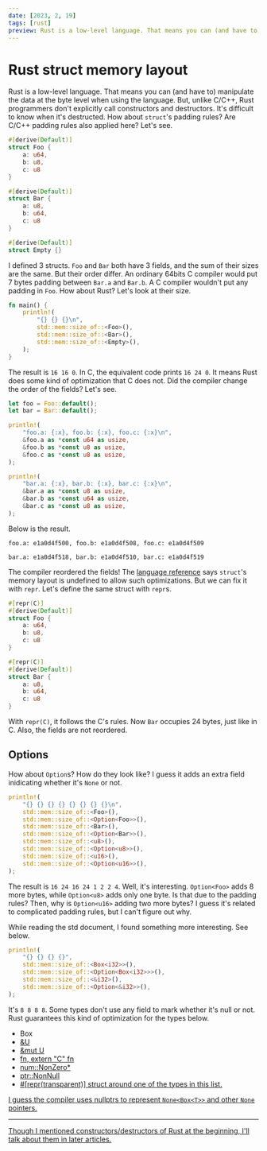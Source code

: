 ```yaml
---
date: [2023, 2, 19]
tags: [rust]
preview: Rust is a low-level language. That means you can (and have to) manipulate the data at the byte level when using the language.
---
```


# Rust struct memory layout

Rust is a low-level language. That means you can (and have to) manipulate the data at the byte level when using the language. But, unlike C/C++, Rust programmers don't explicitly call constructors and destructors. It's difficult to know when it's destructed. How about `struct`'s padding rules? Are C/C++ padding rules also applied here? Let's see.

```rust
#[derive(Default)]
struct Foo {
    a: u64,
    b: u8,
    c: u8
}

#[derive(Default)]
struct Bar {
    a: u8,
    b: u64,
    c: u8
}

#[derive(Default)]
struct Empty {}
```

I defined 3 structs. `Foo` and `Bar` both have 3 fields, and the sum of their sizes are the same. But their order differ. An ordinary 64bits C compiler would put 7 bytes padding between `Bar.a` and `Bar.b`. A C compiler wouldn't put any padding in `Foo`. How about Rust? Let's look at their size.

```rust
fn main() {
    println!(
        "{} {} {}\n",
        std::mem::size_of::<Foo>(),
        std::mem::size_of::<Bar>(),
        std::mem::size_of::<Empty>(),
    );
}
```

The result is `16 16 0`. In C, the equivalent code prints `16 24 0`. It means Rust does some kind of optimization that C does not. Did the compiler change the order of the fields? Let's see.

```rust
let foo = Foo::default();
let bar = Bar::default();

println!(
    "foo.a: {:x}, foo.b: {:x}, foo.c: {:x}\n",
    &foo.a as *const u64 as usize,
    &foo.b as *const u8 as usize,
    &foo.c as *const u8 as usize,
);

println!(
    "bar.a: {:x}, bar.b: {:x}, bar.c: {:x}\n",
    &bar.a as *const u8 as usize,
    &bar.b as *const u64 as usize,
    &bar.c as *const u8 as usize,
);
```

Below is the result.

```
foo.a: e1a0d4f500, foo.b: e1a0d4f508, foo.c: e1a0d4f509

bar.a: e1a0d4f518, bar.b: e1a0d4f510, bar.c: e1a0d4f519
```

The compiler reordered the fields! The [language reference](https://doc.rust-lang.org/stable/reference/types/struct.html) says `struct`'s memory layout is undefined to allow such optimizations. But we can fix it with `repr`. Let's define the same struct with `repr`s.

```rust
#[repr(C)]
#[derive(Default)]
struct Foo {
    a: u64,
    b: u8,
    c: u8
}

#[repr(C)]
#[derive(Default)]
struct Bar {
    a: u8,
    b: u64,
    c: u8
}
```

With `repr(C)`, it follows the C's rules. Now `Bar` occupies 24 bytes, just like in C. Also, the fields are not reordered.

## Options

How about `Option`s? How do they look like? I guess it adds an extra field inidicating whether it's `None` or not.

```rust
println!(
    "{} {} {} {} {} {} {} {}\n",
    std::mem::size_of::<Foo>(),
    std::mem::size_of::<Option<Foo>>(),
    std::mem::size_of::<Bar>(),
    std::mem::size_of::<Option<Bar>>(),
    std::mem::size_of::<u8>(),
    std::mem::size_of::<Option<u8>>(),
    std::mem::size_of::<u16>(),
    std::mem::size_of::<Option<u16>>(),
);
```

The result is `16 24 16 24 1 2 2 4`. Well, it's interesting. `Option<Foo>` adds 8 more bytes, while `Option<u8>` adds only one byte. Is that due to the padding rules? Then, why is `Option<u16>` adding two more bytes? I guess it's related to complicated padding rules, but I can't figure out why.

While reading the std document, I found something more interesting. See below.

```rust
println!(
    "{} {} {} {}",
    std::mem::size_of::<Box<i32>>(),
    std::mem::size_of::<Option<Box<i32>>>(),
    std::mem::size_of::<&i32>(),
    std::mem::size_of::<Option<&i32>>(),
);
```

It's `8 8 8 8`. Some types don't use any field to mark whether it's null or not. Rust guarantees this kind of optimization for the types below.

- Box<U>
- &U
- &mut U
- fn, extern "C" fn
- num::NonZero*
- ptr::NonNull<U>
- #[repr(transparent)] struct around one of the types in this list.

I guess the compiler uses nullptrs to represent `None<Box<T>>` and other `None` pointers.

---

Though I mentioned constructors/destructors of Rust at the beginning, I'll talk about them in later articles.